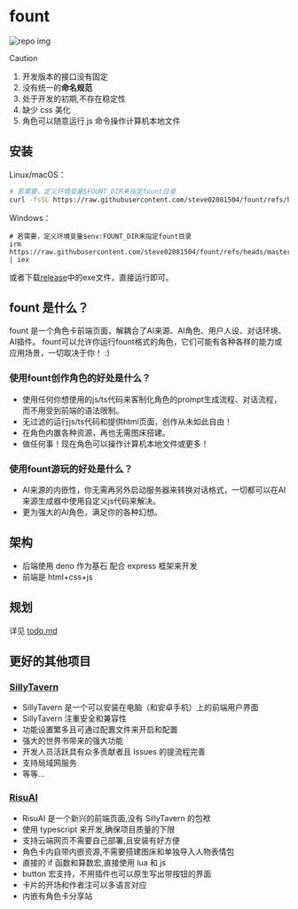 # fount

![repo img](https://repository-images.githubusercontent.com/862251163/3b57d9ea-ab18-4b70-b11d-f74c764016aa)

> [!CAUTION]
>
> 1. 开发版本的接口没有固定
> 2. 没有统一的**命名规范**
> 3. 处于开发的初期,不存在稳定性
> 4. 缺少 css 美化
> 5. 角色可以随意运行 js 命令操作计算机本地文件

## 安装

Linux/macOS：

```bash
# 若需要，定义环境变量$FOUNT_DIR来指定fount目录
curl -fsSL https://raw.githubusercontent.com/steve02081504/fount/refs/heads/master/src/runner/main.sh | bash
```

Windows：

```pwsh
# 若需要，定义环境变量$env:FOUNT_DIR来指定fount目录
irm https://raw.githubusercontent.com/steve02081504/fount/refs/heads/master/src/runner/main.ps1 | iex
```

或者下载[release](https://github.com/steve02081504/fount/releases)中的exe文件，直接运行即可。

## fount 是什么？

fount 是一个角色卡前端页面，解耦合了AI来源、AI角色、用户人设、对话环境、AI插件。
fount可以允许你运行fount格式的角色，它们可能有各种各样的能力或应用场景，一切取决于你！ :)

### 使用fount创作角色的好处是什么？

- 使用任何你想使用的js/ts代码来客制化角色的prompt生成流程、对话流程，而不用受到前端的语法限制。
- 无过滤的运行js/ts代码和提供html页面，创作从未如此自由！
- 在角色内置各种资源，再也无需图床搭建。
- 做任何事！现在角色可以操作计算机本地文件或更多！

### 使用fount游玩的好处是什么？

- AI来源的内嵌性，你无需再另外启动服务器来转换对话格式，一切都可以在AI来源生成器中使用自定义js代码来解决。
- 更为强大的AI角色，满足你的各种幻想。

## 架构

- 后端使用 deno 作为基石 配合 express 框架来开发
- 前端是 html+css+js

## 规划

详见 [todo.md](./todo.md)

## 更好的其他项目

### [SillyTavern](https://github.com/SillyTavern/SillyTavern)

- SillyTavern 是一个可以安装在电脑（和安卓手机）上的前端用户界面
- SillyTavern 注重安全和兼容性
- 功能设置繁多且可通过配置文件来开启和配置
- 强大的世界书带来的强大功能
- 开发人员活跃具有众多贡献者且 Issues 的提流程完善
- 支持局域网服务
- 等等...

### [RisuAI](https://github.com/kwaroran/RisuAI)

- RisuAI 是一个新兴的前端页面,没有 SillyTavern 的包袱
- 使用 typescript 来开发,确保项目质量的下限
- 支持云端网页不需要自己部署,且安装有好方便
- 角色卡内自带内嵌资源,不需要搭建图床和单独导入人物表情包
- 直接的 if 函数和算数宏,直接使用 lua 和 js
- button 宏支持，不用插件也可以原生写出带按钮的界面
- 卡片的开场和作者注可以多语言对应
- 内嵌有角色卡分享站
